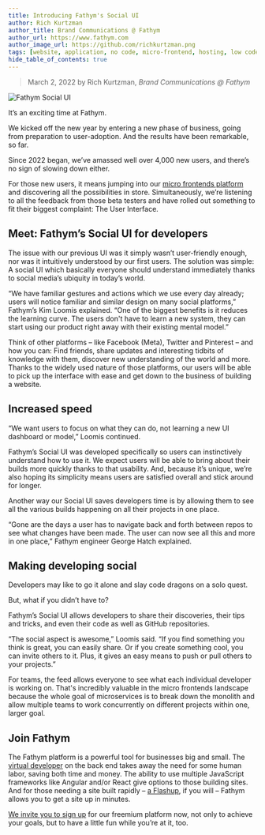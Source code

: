 ```yaml
---
title: Introducing Fathym's Social UI
author: Rich Kurtzman
author_title: Brand Communications @ Fathym
author_url: https://www.fathym.com
author_image_url: https://github.com/richkurtzman.png
tags: [website, application, no code, micro-frontend, hosting, low code]
hide_table_of_contents: true
---
```


> March 2, 2022 by Rich Kurtzman, _Brand Communications @ Fathym_

![Fathym Social UI](/img/fathymsocialui.jpg)

It’s an exciting time at Fathym.  

We kicked off the new year by entering a new phase of business, going from preparation to user-adoption. And the results have been remarkable, so far.  

Since 2022 began, we’ve amassed well over 4,000 new users, and there’s no sign of slowing down either. 

For those new users, it means jumping into our [micro frontends platform](https://www.fathym.com/blog/articles/2022/february/2022-02-14-fathym-vs-netlify-and-vercel-micro-frontends) and discovering all the possibilities in store. Simultaneously, we’re listening to all the feedback from those beta testers and have rolled out something to fit their biggest complaint: The User Interface.  

## Meet: Fathym’s Social UI for developers 

The issue with our previous UI was it simply wasn’t user-friendly enough, nor was it intuitively understood by our first users. The solution was simple: A social UI which basically everyone should understand immediately thanks to social media’s ubiquity in today’s world.  

“We have familiar gestures and actions which we use every day already; users will notice familiar and similar design on many social platforms,” Fathym’s Kim Loomis explained. “One of the biggest benefits is it reduces the learning curve. The users don't have to learn a new system, they can start using our product right away with their existing mental model.” 

Think of other platforms – like Facebook (Meta), Twitter and Pinterest – and how you can: Find friends, share updates and interesting tidbits of knowledge with them, discover new understanding of the world and more. Thanks to the widely used nature of those platforms, our users will be able to pick up the interface with ease and get down to the business of building a website.  

## Increased speed  

“We want users to focus on what they can do, not learning a new UI dashboard or model,” Loomis continued.  

Fathym’s Social UI was developed specifically so users can instinctively understand how to use it. We expect users will be able to bring about their builds more quickly thanks to that usability. And, because it’s unique, we’re also hoping its simplicity means users are satisfied overall and stick around for longer.  

Another way our Social UI saves developers time is by allowing them to see all the various builds happening on all their projects in one place.  

“Gone are the days a user has to navigate back and forth between repos to see what changes have been made. The user can now see all this and more in one place,” Fathym engineer George Hatch explained.  

## Making developing social 

Developers may like to go it alone and slay code dragons on a solo quest. 

But, what if you didn’t have to?  

Fathym’s Social UI allows developers to share their discoveries, their tips and tricks, and even their code as well as GitHub repositories.  

“The social aspect is awesome,” Loomis said. “If you find something you think is great, you can easily share. Or if you create something cool, you can invite others to it. Plus, it gives an easy means to push or pull others to your projects.” 

For teams, the feed allows everyone to see what each individual developer is working on. That's incredibly valuable in the micro frontends landscape because the whole goal of microservices is to break down the monolith and allow multiple teams to work concurrently on different projects within one, larger goal.  

## Join Fathym 

The Fathym platform is a powerful tool for businesses big and small. The [virtual developer](https://www.fathym.com/blog/articles/2022/february/2022-02-03-freelance-developers-fathym-saves-you-time-as-a-virtual-developer) on the back end takes away the need for some human labor, saving both time and money. The ability to use multiple JavaScript frameworks like Angular and/or React give options to those building sites. And for those needing a site built rapidly – [a Flashup](https://www.fathym.com/blog/articles/2022/february/2022-02-18-flashup-buzz-word-or-brilliant-idea), if you will – Fathym allows you to get a site up in minutes. 

[We invite you to sign up](https://auth.fathym.com/fathymcloudprd.onmicrosoft.com/oauth2/v2.0/authorize?p=b2c_1_sign_up_sign_in&client_id=98f014f1-2547-4bcc-a583-3edc8f1190f2&redirect_uri=https%3A%2F%2Fwww.lowcodeunit.com%2F.oauth%2FB2C_1_SIGN_UP_SIGN_IN&response_type=id_token&scope=openid%20profile&response_mode=form_post&nonce=637789907534834707.OWNhMWZkZGMtODQ2NC00YTg0LWFjZWQtYjlkNzg0YTIzMDhkYTcxMzVkZmYtN2E2Mi00ZDRlLWIxODQtZjMxMjBkNWI2OTEx&state=CfDJ8C5COa2dn0dMrEVjdLxcXm-FCakeBxrXIOHa_lF_u0ckh9rvLFuKJ30MWBprExUQA_N5HmWWWPdxqWlni-KFqpg_jVjPahrQdGw79U0sMBN8dTvgrlAMeT9--L-7VgMBsZfFPAho9dcKUN1jO6lAaxL13PM1_vGer-vJc6tcpigRpNr5jcHtitGIKjexLmQqkIslp3MFKCKAi-5IiVd3JbpibPm4gbmDQpYtgstmG9SSlpjvEqJk_2AIqtMHkiojK3kE4WSc5mcYS3FQ3hiRqVQRPlL3jI7U3bUsqGYtLuoJr_St6mGBbHvGmB6M0MCeFn_G5LDsRzyHZhBWf9a1qo6dktz_kEcsAahYPLWjAI_2&x-client-SKU=ID_NETSTANDARD2_0&x-client-ver=6.11.1.0) for our freemium platform now, not only to achieve your goals, but to have a little fun while you’re at it, too. 

 

